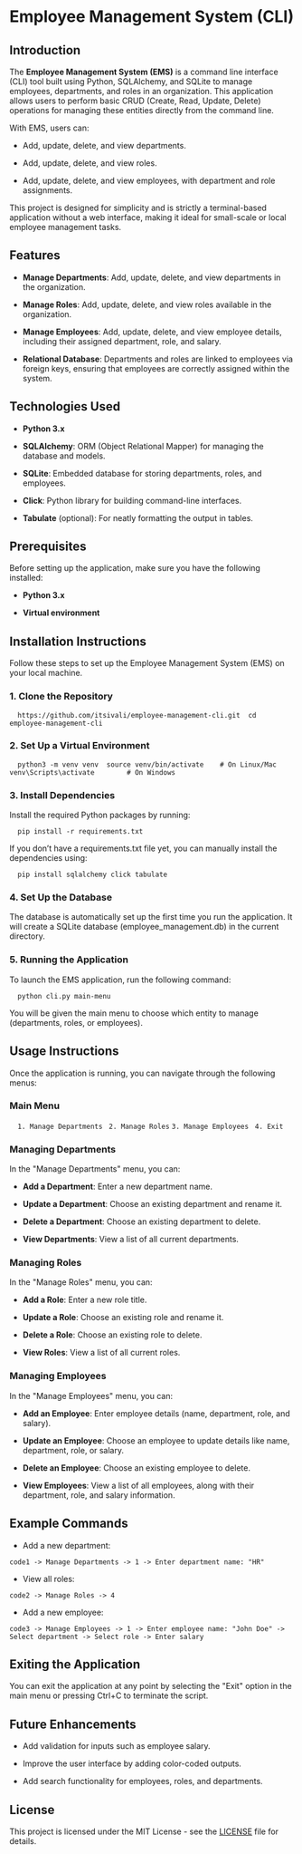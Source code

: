 Employee Management System (CLI)
================================

Introduction
------------

The **Employee Management System (EMS)** is a command line interface (CLI) tool built using Python, SQLAlchemy, and SQLite to manage employees, departments, and roles in an organization. This application allows users to perform basic CRUD (Create, Read, Update, Delete) operations for managing these entities directly from the command line.

With EMS, users can:

*   Add, update, delete, and view departments.
    
*   Add, update, delete, and view roles.
    
*   Add, update, delete, and view employees, with department and role assignments.
    

This project is designed for simplicity and is strictly a terminal-based application without a web interface, making it ideal for small-scale or local employee management tasks.

Features
--------

*   **Manage Departments**: Add, update, delete, and view departments in the organization.
    
*   **Manage Roles**: Add, update, delete, and view roles available in the organization.
    
*   **Manage Employees**: Add, update, delete, and view employee details, including their assigned department, role, and salary.
    
*   **Relational Database**: Departments and roles are linked to employees via foreign keys, ensuring that employees are correctly assigned within the system.
    

Technologies Used
-----------------

*   **Python 3.x**
    
*   **SQLAlchemy**: ORM (Object Relational Mapper) for managing the database and models.
    
*   **SQLite**: Embedded database for storing departments, roles, and employees.
    
*   **Click**: Python library for building command-line interfaces.
    
*   **Tabulate** (optional): For neatly formatting the output in tables.
    

Prerequisites
-------------

Before setting up the application, make sure you have the following installed:

*   **Python 3.x**
    
*   **Virtual environment** 
    

Installation Instructions
-------------------------

Follow these steps to set up the Employee Management System (EMS) on your local machine.

### 1\. Clone the Repository

`   https://github.com/itsivali/employee-management-cli.git  cd employee-management-cli   `

### 2\. Set Up a Virtual Environment 

`   python3 -m venv venv  source venv/bin/activate    # On Linux/Mac  venv\Scripts\activate        # On Windows   `

### 3\. Install Dependencies

Install the required Python packages by running:

`   pip install -r requirements.txt   `

If you don’t have a requirements.txt file yet, you can manually install the dependencies using:

`   pip install sqlalchemy click tabulate   `

### 4\. Set Up the Database

The database is automatically set up the first time you run the application. It will create a SQLite database (employee\_management.db) in the current directory.

### 5\. Running the Application

To launch the EMS application, run the following command:

`   python cli.py main-menu   `

You will be given the main menu to choose which entity to manage (departments, roles, or employees).

Usage Instructions
------------------

Once the application is running, you can navigate through the following menus:

### Main Menu

`   1. Manage Departments  `
` 2. Manage Roles ` 
`3. Manage Employees `
` 4. Exit   `

### Managing Departments

In the "Manage Departments" menu, you can:

*   **Add a Department**: Enter a new department name.
    
*   **Update a Department**: Choose an existing department and rename it.
    
*   **Delete a Department**: Choose an existing department to delete.
    
*   **View Departments**: View a list of all current departments.
    

### Managing Roles

In the "Manage Roles" menu, you can:

*   **Add a Role**: Enter a new role title.
    
*   **Update a Role**: Choose an existing role and rename it.
    
*   **Delete a Role**: Choose an existing role to delete.
    
*   **View Roles**: View a list of all current roles.
    

### Managing Employees

In the "Manage Employees" menu, you can:

*   **Add an Employee**: Enter employee details (name, department, role, and salary).
    
*   **Update an Employee**: Choose an employee to update details like name, department, role, or salary.
    
*   **Delete an Employee**: Choose an existing employee to delete.
    
*   **View Employees**: View a list of all employees, along with their department, role, and salary information.
    

Example Commands
----------------

*   Add a new department:
    

 `code1 -> Manage Departments -> 1 -> Enter department name: "HR"`

*   View all roles:
    

 `code2 -> Manage Roles -> 4`

*   Add a new employee:
    

 `code3 -> Manage Employees -> 1 -> Enter employee name: "John Doe" -> Select department -> Select role -> Enter salary`

Exiting the Application
-----------------------

You can exit the application at any point by selecting the "Exit" option in the main menu or pressing Ctrl+C to terminate the script.

Future Enhancements
-------------------

*   Add validation for inputs such as employee salary.
    
*   Improve the user interface by adding color-coded outputs.
    
*   Add search functionality for employees, roles, and departments.
    

License
-------

This project is licensed under the MIT License - see the [LICENSE](LICENSE) file for details.

